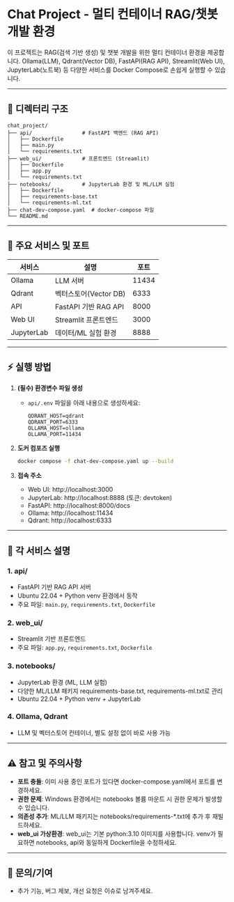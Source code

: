 # Chat Project - 멀티 컨테이너 RAG/챗봇 개발 환경

이 프로젝트는 RAG(검색 기반 생성) 및 챗봇 개발을 위한 멀티 컨테이너 환경을 제공합니다. 
Ollama(LLM), Qdrant(Vector DB), FastAPI(RAG API), Streamlit(Web UI), JupyterLab(노트북) 등 다양한 서비스를 Docker Compose로 손쉽게 실행할 수 있습니다.

---

## 📁 디렉터리 구조

```
chat_project/
├── api/                # FastAPI 백엔드 (RAG API)
│   ├── Dockerfile
│   ├── main.py
│   └── requirements.txt
├── web_ui/             # 프론트엔드 (Streamlit)
│   ├── Dockerfile
│   ├── app.py
│   └── requirements.txt
├── notebooks/          # JupyterLab 환경 및 ML/LLM 실험
│   ├── Dockerfile
│   ├── requirements-base.txt
│   └── requirements-ml.txt
├── chat-dev-compose.yaml  # docker-compose 파일
└── README.md
```

---

## 🐳 주요 서비스 및 포트

| 서비스      | 설명                        | 포트      |
|-------------|-----------------------------|-----------|
| Ollama      | LLM 서버                    | 11434     |
| Qdrant      | 벡터스토어(Vector DB)       | 6333      |
| API         | FastAPI 기반 RAG API        | 8000      |
| Web UI      | Streamlit 프론트엔드        | 3000      |
| JupyterLab  | 데이터/ML 실험 환경         | 8888      |

---

## ⚡️ 실행 방법

1. **(필수) 환경변수 파일 생성**
   - `api/.env` 파일을 아래 내용으로 생성하세요:
     ```
     QDRANT_HOST=qdrant
     QDRANT_PORT=6333
     OLLAMA_HOST=ollama
     OLLAMA_PORT=11434
     ```

2. **도커 컴포즈 실행**
   ```bash
   docker compose -f chat-dev-compose.yaml up --build
   ```

3. **접속 주소**
   - Web UI:      http://localhost:3000
   - JupyterLab:  http://localhost:8888 (토큰: devtoken)
   - FastAPI:     http://localhost:8000/docs
   - Ollama:      http://localhost:11434
   - Qdrant:      http://localhost:6333

---

## 📝 각 서비스 설명

### 1. **api/**
- FastAPI 기반 RAG API 서버
- Ubuntu 22.04 + Python venv 환경에서 동작
- 주요 파일: `main.py`, `requirements.txt`, `Dockerfile`

### 2. **web_ui/**
- Streamlit 기반 프론트엔드
- 주요 파일: `app.py`, `requirements.txt`, `Dockerfile`

### 3. **notebooks/**
- JupyterLab 환경 (ML, LLM 실험)
- 다양한 ML/LLM 패키지 requirements-base.txt, requirements-ml.txt로 관리
- Ubuntu 22.04 + Python venv + JupyterLab

### 4. **Ollama, Qdrant**
- LLM 및 벡터스토어 컨테이너, 별도 설정 없이 바로 사용 가능

---

## ⚠️ 참고 및 주의사항

- **포트 충돌**: 이미 사용 중인 포트가 있다면 docker-compose.yaml에서 포트를 변경하세요.
- **권한 문제**: Windows 환경에서는 notebooks 볼륨 마운트 시 권한 문제가 발생할 수 있습니다.
- **의존성 추가**: ML/LLM 패키지는 notebooks/requirements-*.txt에 추가 후 재빌드하세요.
- **web_ui 가상환경**: web_ui는 기본 python:3.10 이미지를 사용합니다. venv가 필요하면 notebooks, api와 동일하게 Dockerfile을 수정하세요.

---

## 💬 문의/기여

- 추가 기능, 버그 제보, 개선 요청은 이슈로 남겨주세요.
